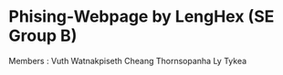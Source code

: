 # Phising-Webpage by LengHex (SE Group B)
Members : Vuth Watnakpiseth
          Cheang Thornsopanha
          Ly Tykea

